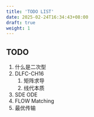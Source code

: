 ```yaml
---
title: 'TODO LIST'
date: 2025-02-24T16:34:43+08:00
draft: true
weight: 1
---
```




## TODO



1. 什么是二次型
2. DLFC-CH16
   1. 矩阵求导
   2. 线代本质
3. SDE ODE
4. FLOW Matching
5. 最优传输
